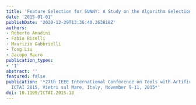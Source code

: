 ```yaml
---
title: 'Feature Selection for SUNNY: A Study on the Algorithm Selection Library'
date: '2015-01-01'
publishDate: '2020-12-29T13:36:40.263818Z'
authors:
- Roberto Amadini
- Fabio Biselli
- Maurizio Gabbrielli
- Tong Liu
- Jacopo Mauro
publication_types:
- '1'
abstract: ''
featured: false
publication: '*27th IEEE International Conference on Tools with Artificial Intelligence,
  ICTAI 2015, Vietri sul Mare, Italy, November 9-11, 2015*'
doi: 10.1109/ICTAI.2015.18
---
```


